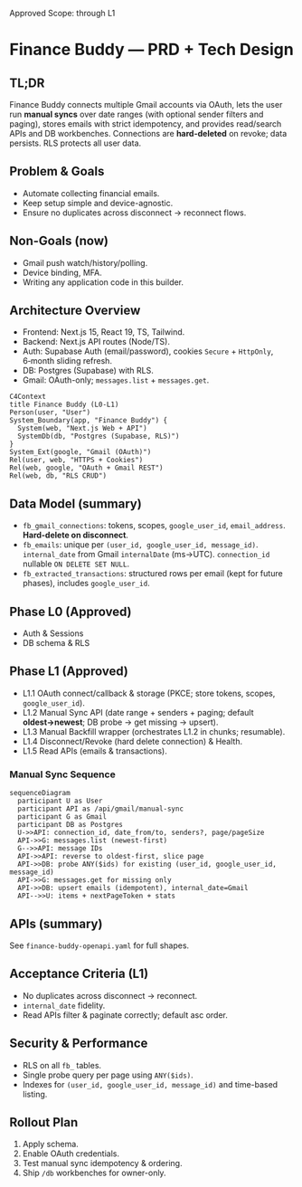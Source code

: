 Approved Scope: through L1

# Finance Buddy — PRD + Tech Design

## TL;DR
Finance Buddy connects multiple Gmail accounts via OAuth, lets the user run **manual syncs** over date ranges (with optional sender filters and paging), stores emails with strict idempotency, and provides read/search APIs and DB workbenches. Connections are **hard-deleted** on revoke; data persists. RLS protects all user data.

## Problem & Goals
- Automate collecting financial emails.
- Keep setup simple and device-agnostic.
- Ensure no duplicates across disconnect → reconnect flows.

## Non-Goals (now)
- Gmail push watch/history/polling.
- Device binding, MFA.
- Writing any application code in this builder.

## Architecture Overview
- Frontend: Next.js 15, React 19, TS, Tailwind.
- Backend: Next.js API routes (Node/TS).
- Auth: Supabase Auth (email/password), cookies `Secure` + `HttpOnly`, 6‑month sliding refresh.
- DB: Postgres (Supabase) with RLS.
- Gmail: OAuth-only; `messages.list` + `messages.get`.

```mermaid
C4Context
title Finance Buddy (L0-L1)
Person(user, "User")
System_Boundary(app, "Finance Buddy") {
  System(web, "Next.js Web + API")
  SystemDb(db, "Postgres (Supabase, RLS)")
}
System_Ext(google, "Gmail (OAuth)")
Rel(user, web, "HTTPS + Cookies")
Rel(web, google, "OAuth + Gmail REST")
Rel(web, db, "RLS CRUD")
```

## Data Model (summary)
- `fb_gmail_connections`: tokens, scopes, `google_user_id`, `email_address`. **Hard-delete on disconnect**.
- `fb_emails`: unique per `(user_id, google_user_id, message_id)`. `internal_date` from Gmail `internalDate` (ms→UTC). `connection_id` nullable `ON DELETE SET NULL`.
- `fb_extracted_transactions`: structured rows per email (kept for future phases), includes `google_user_id`.

## Phase L0 (Approved)
- Auth & Sessions
- DB schema & RLS

## Phase L1 (Approved)
- L1.1 OAuth connect/callback & storage (PKCE; store tokens, scopes, `google_user_id`).
- L1.2 Manual Sync API (date range + senders + paging; default **oldest→newest**; DB probe → get missing → upsert).
- L1.3 Manual Backfill wrapper (orchestrates L1.2 in chunks; resumable).
- L1.4 Disconnect/Revoke (hard delete connection) & Health.
- L1.5 Read APIs (emails & transactions).

### Manual Sync Sequence
```mermaid
sequenceDiagram
  participant U as User
  participant API as /api/gmail/manual-sync
  participant G as Gmail
  participant DB as Postgres
  U->>API: connection_id, date_from/to, senders?, page/pageSize
  API->>G: messages.list (newest-first)
  G-->>API: message IDs
  API->>API: reverse to oldest-first, slice page
  API->>DB: probe ANY($ids) for existing (user_id, google_user_id, message_id)
  API->>G: messages.get for missing only
  API->>DB: upsert emails (idempotent), internal_date=Gmail
  API-->>U: items + nextPageToken + stats
```

## APIs (summary)
See `finance-buddy-openapi.yaml` for full shapes.

## Acceptance Criteria (L1)
- No duplicates across disconnect → reconnect.
- `internal_date` fidelity.
- Read APIs filter & paginate correctly; default asc order.

## Security & Performance
- RLS on all `fb_` tables.
- Single probe query per page using `ANY($ids)`.
- Indexes for `(user_id, google_user_id, message_id)` and time-based listing.

## Rollout Plan
1) Apply schema.
2) Enable OAuth credentials.
3) Test manual sync idempotency & ordering.
4) Ship `/db` workbenches for owner-only.